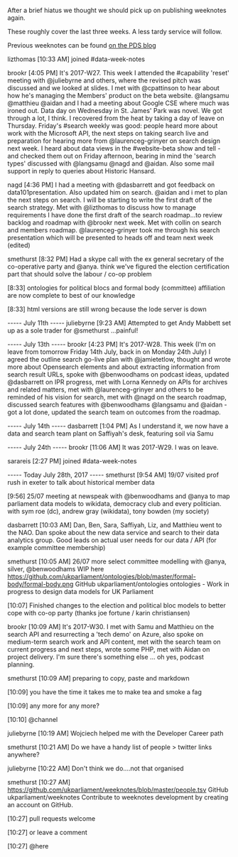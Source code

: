 After a brief hiatus we thought we should pick up on publishing weeknotes again.

These roughly cover the last three weeks. A less tardy service will follow.

Previous weeknotes can be found [on the PDS blog](https://pds.blog.parliament.uk/?s=%22Fortnight+notes%22)


lizthomas [10:33 AM] 
joined #data-week-notes


brookr [4:05 PM] 
It's 2017-W27. This week I attended the #capability 'reset' meeting with @juliebyrne and others, where the revised pitch was discussed and we looked at slides. I met with @cpattinson to hear about how he's managing the Members' product on the beta website. @langsamu @matthieu @aidan and I had a meeting about Google CSE where much was ironed out. Data day on Wednesday in St. James' Park was novel. We got through a lot, I think. I recovered from the heat by taking a day of leave on Thursday. Friday's #search weekly was good: people heard more about work with the Microsoft API, the next steps on taking search live and preparation for hearing more from @laurenceg-grinyer on search design next week. I heard about data views in the #website-beta show and tell - and checked them out on Friday afternoon, bearing in mind the 'search types' discussed with @langsamu @nagd and @aidan. Also some mail support in reply to queries about Historic Hansard.


nagd
[4:36 PM] 
I had a meeting with @dasbarrett  and got feedback on data101presentation. Also updated him on search.
@aidan and i met to plan the next steps on search. I will be starting to write the first draft of the search strategy.
Met with @lizthomas to discuss how to manage requirements
I have done the first draft of the search roadmap...to review backlog and roadmap with @brookr next week.
Met with collin on search and members roadmap.
@laurenceg-grinyer took me through his search presentation which will be presented to heads off and team next week (edited)


smethurst [8:32 PM] 
Had a skype call with the ex general secretary of the co-operative party and @anya. think we've figured the election certification part that should solve the labour / co-op problem


[8:33] 
ontologies for political blocs and formal body (committee) affiliation are now complete to best of our knowledge



[8:33] 
html versions are still wrong because the lode server is down



----- July 11th -----
juliebyrne [9:23 AM] 
Attempted to get Andy Mabbett set up as a sole trader for @smethurst ...painful!



----- July 13th -----
brookr
[4:23 PM] 
It's 2017-W28. This week (I'm on leave from tomorrow Friday 14th July, back in on Monday 24th July) I agreed the outline search go-live plan with @jamietetlow, thought and wrote more about Opensearch elements and about extracting information from search result URLs, spoke with @benwoodhams on podcast ideas, updated @dasbarrett on IPR progress, met with Lorna Kennedy on APIs for archives and related matters, met with @laurenceg-grinyer and others to be reminded of his vision for search, met with @nagd on the search roadmap, discussed search features with @benwoodhams @langsamu and @aidan - got a lot done, updated the search team on outcomes from the roadmap.



----- July 14th -----
dasbarrett [1:04 PM] 
As I understand it, we now have a data and search team plant on Saffiyah's desk, featuring soil via Samu
 



----- July 24th -----
brookr
[11:06 AM] 
It was 2017-W29. I was on leave.


sarareis [2:27 PM] 
joined #data-week-notes



----- Today July 28th, 2017 -----
smethurst [9:54 AM] 
19/07 visited prof rush in exeter to talk about historical member data


[9:56] 
25/07 meeting at newspeak with @benwoodhams and @anya to map parliament data models to wikidata, democracy club and every politician. with sym roe (dc), andrew gray (wikidata), tony bowden (my society)


dasbarrett [10:03 AM] 
Dan, Ben, Sara, Saffiyah, Liz, and Matthieu went to the NAO. Dan spoke about the new data service and search to their data analytics group. Good leads on actual user needs for our data / API (for example committee membership)


smethurst [10:05 AM] 
26/07 more select committee modelling with @anya, silver, @benwoodhams WIP here https://github.com/ukparliament/ontologies/blob/master/formal-body/formal-body.png
GitHub
ukparliament/ontologies
ontologies - Work in progress to design data models for UK Parliament
 


[10:07] 
Finished changes to the election and political bloc models to better cope with co-op party (thanks joe fortune / karin christiansen)


brookr
[10:09 AM] 
It's 2017-W30. I met with Samu and Matthieu on the search API and resurrecting a 'tech demo' on Azure, also spoke on medium-term search work and API content, met with the search team on current progress and next steps, wrote some PHP, met with Aidan on project delivery. I'm sure there's something else ... oh yes, podcast planning.


smethurst [10:09 AM] 
preparing to copy, paste and markdown


[10:09] 
you have the time it takes me to make tea and smoke a fag


[10:09] 
any more for any more?


[10:10] 
@channel


juliebyrne [10:19 AM] 
Wojciech helped me with the Developer Career path


smethurst [10:21 AM] 
Do we have a handy list of people > twitter links anywhere?


juliebyrne [10:22 AM] 
Don't think we do....not that organised


smethurst [10:27 AM] 
https://github.com/ukparliament/weeknotes/blob/master/people.tsv
GitHub
ukparliament/weeknotes
Contribute to weeknotes development by creating an account on GitHub.
 


[10:27] 
pull requests welcome


[10:27] 
or leave a comment


[10:27] 
@here